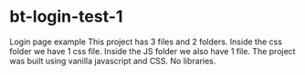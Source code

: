 # bt-login-test-1
Login page example
This project has 3 files and 2 folders. Inside the css folder we have 1 css file.
Inside the JS folder we also have 1 file.
The project was built using vanilla javascript and CSS. No libraries.


